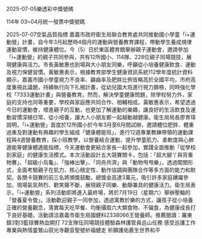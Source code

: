 
2025-07-05樂透彩中獎號碼

                                
114年 03~04月統一發票中獎號碼
                             
2025-07-07空氣品質指標
                              嘉義市政府衛生局聯合教育處共同推動國小學童「i+運動營」計畫，自今年3月起歷時4個月的運動與營養教育課程，帶動學生養成規律運動習慣，維持健康體位。今（5）日於東區體育館舉辦親子運動會，邀請參加「i+運動營」的親子共同參與，共有12所國小、114隊、228位親子同場競技，展現健康與活力。市長黃敏惠也到場與大小朋友同樂，呼籲從小培養健康飲食、運動及視力保健習慣。黃敏惠表示，根據教育部學生健康資訊系統112學年度統計資料顯示，嘉義市國小學童視力不良率、齲齒率及肥胖比例皆略高於全國平均，市府高度重視此議題，持續執行向下扎根計畫，從幼兒園大班進行視力篩檢，同時強化學校「7333運動計畫」與營養教育。然而，解決學童健康問題，除學校努力外，家庭的支持也同等重要，學校與家庭應共同合作、相輔相成。黃敏惠表示，希望透過今日的運動會，增進親子的互動，也更加了解運動的樂趣，讓良好的生活飲食及運動習慣深植日常、從小培養，讓大人小朋友都一起越動越健康。衛生局局長廖育瑋說明，「i+運動營」首度於12所國小於今年3月至6月間試辦，邀請體位肥胖、體重過重及對運動有興趣的學生組成「健康體能班」，進行12週專業教練帶領的運動課程與4週營養教育，採小班教學，以營養結合運動，提升學童肌力、柔軟度與心肺適能等健康體適能指標，今天運動會更結合家長一起參加，實踐全面推動「從學校到家庭」的健康生活模式。本次活動設計五大競賽關卡，包括：「超大腳丫與背重物賽」、「超級小烏龜」、「強棒出擊」、「同舟共濟」與「動物甩甩樂」，透過闖關形式，全面考驗親子在肌力、核心穩定性、動作協調與團隊合作等多方面的能力和默契。各關卡競賽的前三名將頒獎鼓勵，總獎金高達3萬元，吸引許多家庭踴躍參加，現場氣氛熱烈、歡笑聲不斷，展現親子同樂、動靜兼具的健康活力。衛生局表示，「i+運動營」系列活動即將進入最終場，將於7月19日（星期六）舉辦壓軸的「營養夏令營」。活動歡迎親子一同參加，透過寓教於樂的方式，讓孩子從小培養正確的營養觀念，落實每天吃早餐、均衡攝取六大類食物、不偏食，為健康成長打下良好基礎。活動請洽嘉義市衛生局國健科2338066王營養師。推薦閱讀：羅東鎮3對3籃球賽熱血開打 72支隊伍同場競技體驗森林護管員巡山任務 感受巡護工作專業與熱情靈鷲山寂光寺觀音聖號祈福健走 祈願護佑蒼生世界和平